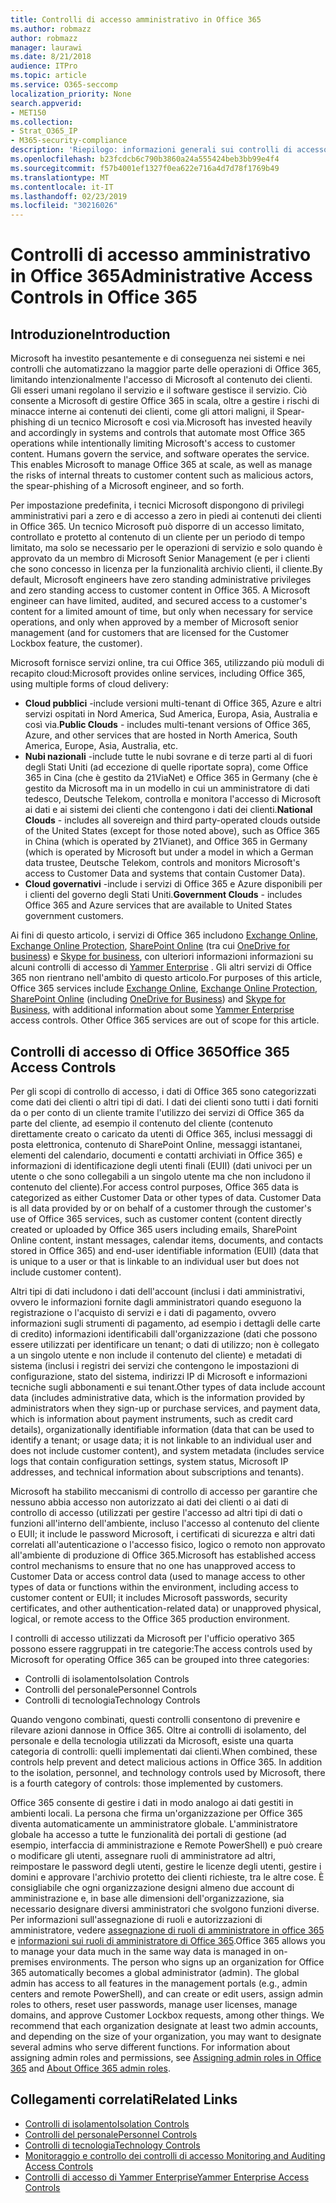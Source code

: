 ```yaml
---
title: Controlli di accesso amministrativo in Office 365
ms.author: robmazz
author: robmazz
manager: laurawi
ms.date: 8/21/2018
audience: ITPro
ms.topic: article
ms.service: O365-seccomp
localization_priority: None
search.appverid:
- MET150
ms.collection:
- Strat_O365_IP
- M365-security-compliance
description: 'Riepilogo: informazioni generali sui controlli di accesso amministrativo e sulla categorizzazione dei dati di Office 365.'
ms.openlocfilehash: b23fcdcb6c790b3860a24a555424beb3bb99e4f4
ms.sourcegitcommit: f57b4001ef1327f0ea622e716a4d7d78f1769b49
ms.translationtype: MT
ms.contentlocale: it-IT
ms.lasthandoff: 02/23/2019
ms.locfileid: "30216026"
---
```

# <a name="administrative-access-controls-in-office-365"></a><span data-ttu-id="31bc3-103">Controlli di accesso amministrativo in Office 365</span><span class="sxs-lookup"><span data-stu-id="31bc3-103">Administrative Access Controls in Office 365</span></span> 

## <a name="introduction"></a><span data-ttu-id="31bc3-104">Introduzione</span><span class="sxs-lookup"><span data-stu-id="31bc3-104">Introduction</span></span>
<span data-ttu-id="31bc3-p101">Microsoft ha investito pesantemente e di conseguenza nei sistemi e nei controlli che automatizzano la maggior parte delle operazioni di Office 365, limitando intenzionalmente l'accesso di Microsoft al contenuto dei clienti. Gli esseri umani regolano il servizio e il software gestisce il servizio. Ciò consente a Microsoft di gestire Office 365 in scala, oltre a gestire i rischi di minacce interne ai contenuti dei clienti, come gli attori maligni, il Spear-phishing di un tecnico Microsoft e così via.</span><span class="sxs-lookup"><span data-stu-id="31bc3-p101">Microsoft has invested heavily and accordingly in systems and controls that automate most Office 365 operations while intentionally limiting Microsoft's access to customer content. Humans govern the service, and software operates the service. This enables Microsoft to manage Office 365 at scale, as well as manage the risks of internal threats to customer content such as malicious actors, the spear-phishing of a Microsoft engineer, and so forth.</span></span>

<span data-ttu-id="31bc3-p102">Per impostazione predefinita, i tecnici Microsoft dispongono di privilegi amministrativi pari a zero e di accesso a zero in piedi ai contenuti dei clienti in Office 365. Un tecnico Microsoft può disporre di un accesso limitato, controllato e protetto al contenuto di un cliente per un periodo di tempo limitato, ma solo se necessario per le operazioni di servizio e solo quando è approvato da un membro di Microsoft Senior Management (e per i clienti che sono concesso in licenza per la funzionalità archivio clienti, il cliente.</span><span class="sxs-lookup"><span data-stu-id="31bc3-p102">By default, Microsoft engineers have zero standing administrative privileges and zero standing access to customer content in Office 365. A Microsoft engineer can have limited, audited, and secured access to a customer's content for a limited amount of time, but only when necessary for service operations, and only when approved by a member of Microsoft senior management (and for customers that are licensed for the Customer Lockbox feature, the customer).</span></span>

<span data-ttu-id="31bc3-110">Microsoft fornisce servizi online, tra cui Office 365, utilizzando più moduli di recapito cloud:</span><span class="sxs-lookup"><span data-stu-id="31bc3-110">Microsoft provides online services, including Office 365, using multiple forms of cloud delivery:</span></span>

- <span data-ttu-id="31bc3-111">**Cloud pubblici** -include versioni multi-tenant di Office 365, Azure e altri servizi ospitati in Nord America, Sud America, Europa, Asia, Australia e così via.</span><span class="sxs-lookup"><span data-stu-id="31bc3-111">**Public Clouds** - includes multi-tenant versions of Office 365, Azure, and other services that are hosted in North America, South America, Europe, Asia, Australia, etc.</span></span>
- <span data-ttu-id="31bc3-112">**Nubi nazionali** -include tutte le nubi sovrane e di terze parti al di fuori degli Stati Uniti (ad eccezione di quelle riportate sopra), come Office 365 in Cina (che è gestito da 21ViaNet) e Office 365 in Germany (che è gestito da Microsoft ma in un modello in cui un amministratore di dati tedesco, Deutsche Telekom, controlla e monitora l'accesso di Microsoft ai dati e ai sistemi dei clienti che contengono i dati dei clienti.</span><span class="sxs-lookup"><span data-stu-id="31bc3-112">**National Clouds** - includes all sovereign and third party-operated clouds outside of the United States (except for those noted above), such as Office 365 in China (which is operated by 21Vianet), and Office 365 in Germany (which is operated by Microsoft but under a model in which a German data trustee, Deutsche Telekom, controls and monitors Microsoft's access to Customer Data and systems that contain Customer Data).</span></span>
- <span data-ttu-id="31bc3-113">**Cloud governativi** -include i servizi di Office 365 e Azure disponibili per i clienti del governo degli Stati Uniti.</span><span class="sxs-lookup"><span data-stu-id="31bc3-113">**Government Clouds** - includes Office 365 and Azure services that are available to United States government customers.</span></span>

<span data-ttu-id="31bc3-p103">Ai fini di questo articolo, i servizi di Office 365 includono [Exchange Online](https://docs.microsoft.com/Exchange/exchange-online), [Exchange Online Protection](https://docs.microsoft.com/Office365/SecurityCompliance/eop/exchange-online-protection-overview), [SharePoint Online](https://docs.microsoft.com/sharepoint/sharepoint-online) (tra cui [OneDrive for business](https://docs.microsoft.com/OneDrive/onedrive)) e [Skype for business](https://docs.microsoft.com/SkypeForBusiness/skype-for-business-online), con ulteriori informazioni informazioni su alcuni controlli di accesso di [Yammer Enterprise](https://support.office.com/article/yammer-–-admin-help-e1464355-1f97-49ac-b2aa-dd320b179dbe?ui=en-US&rs=en-US&ad=US) . Gli altri servizi di Office 365 non rientrano nell'ambito di questo articolo.</span><span class="sxs-lookup"><span data-stu-id="31bc3-p103">For purposes of this article, Office 365 services include [Exchange Online](https://docs.microsoft.com/Exchange/exchange-online), [Exchange Online Protection](https://docs.microsoft.com/Office365/SecurityCompliance/eop/exchange-online-protection-overview), [SharePoint Online](https://docs.microsoft.com/sharepoint/sharepoint-online) (including [OneDrive for Business](https://docs.microsoft.com/OneDrive/onedrive)) and [Skype for Business](https://docs.microsoft.com/SkypeForBusiness/skype-for-business-online), with additional information about some [Yammer Enterprise](https://support.office.com/article/yammer-–-admin-help-e1464355-1f97-49ac-b2aa-dd320b179dbe?ui=en-US&rs=en-US&ad=US) access controls. Other Office 365 services are out of scope for this article.</span></span>

## <a name="office-365-access-controls"></a><span data-ttu-id="31bc3-116">Controlli di accesso di Office 365</span><span class="sxs-lookup"><span data-stu-id="31bc3-116">Office 365 Access Controls</span></span>
<span data-ttu-id="31bc3-p104">Per gli scopi di controllo di accesso, i dati di Office 365 sono categorizzati come dati dei clienti o altri tipi di dati. I dati dei clienti sono tutti i dati forniti da o per conto di un cliente tramite l'utilizzo dei servizi di Office 365 da parte del cliente, ad esempio il contenuto del cliente (contenuto direttamente creato o caricato da utenti di Office 365, inclusi messaggi di posta elettronica, contenuto di SharePoint Online, messaggi istantanei, elementi del calendario, documenti e contatti archiviati in Office 365) e informazioni di identificazione degli utenti finali (EUII) (dati univoci per un utente o che sono collegabili a un singolo utente ma che non includono il contenuto del cliente).</span><span class="sxs-lookup"><span data-stu-id="31bc3-p104">For access control purposes, Office 365 data is categorized as either Customer Data or other types of data. Customer Data is all data provided by or on behalf of a customer through the customer's use of Office 365 services, such as customer content (content directly created or uploaded by Office 365 users including emails, SharePoint Online content, instant messages, calendar items, documents, and contacts stored in Office 365) and end-user identifiable information (EUII) (data that is unique to a user or that is linkable to an individual user but does not include customer content).</span></span> 

<span data-ttu-id="31bc3-119">Altri tipi di dati includono i dati dell'account (inclusi i dati amministrativi, ovvero le informazioni fornite dagli amministratori quando eseguono la registrazione o l'acquisto di servizi e i dati di pagamento, ovvero informazioni sugli strumenti di pagamento, ad esempio i dettagli delle carte di credito) informazioni identificabili dall'organizzazione (dati che possono essere utilizzati per identificare un tenant; o dati di utilizzo; non è collegato a un singolo utente e non include il contenuto del cliente) e metadati di sistema (inclusi i registri dei servizi che contengono le impostazioni di configurazione, stato del sistema, indirizzi IP di Microsoft e informazioni tecniche sugli abbonamenti e sui tenant.</span><span class="sxs-lookup"><span data-stu-id="31bc3-119">Other types of data include account data (includes administrative data, which is the information provided by administrators when they sign-up or purchase services, and payment data, which is information about payment instruments, such as credit card details), organizationally identifiable information (data that can be used to identify a tenant; or usage data; it is not linkable to an individual user and does not include customer content), and system metadata (includes service logs that contain configuration settings, system status, Microsoft IP addresses, and technical information about subscriptions and tenants).</span></span>

<span data-ttu-id="31bc3-120">Microsoft ha stabilito meccanismi di controllo di accesso per garantire che nessuno abbia accesso non autorizzato ai dati dei clienti o ai dati di controllo di accesso (utilizzati per gestire l'accesso ad altri tipi di dati o funzioni all'interno dell'ambiente, incluso l'accesso al contenuto del cliente o EUII; it include le password Microsoft, i certificati di sicurezza e altri dati correlati all'autenticazione o l'accesso fisico, logico o remoto non approvato all'ambiente di produzione di Office 365.</span><span class="sxs-lookup"><span data-stu-id="31bc3-120">Microsoft has established access control mechanisms to ensure that no one has unapproved access to Customer Data or access control data (used to manage access to other types of data or functions within the environment, including access to customer content or EUII; it includes Microsoft passwords, security certificates, and other authentication-related data) or unapproved physical, logical, or remote access to the Office 365 production environment.</span></span>

<span data-ttu-id="31bc3-121">I controlli di accesso utilizzati da Microsoft per l'ufficio operativo 365 possono essere raggruppati in tre categorie:</span><span class="sxs-lookup"><span data-stu-id="31bc3-121">The access controls used by Microsoft for operating Office 365 can be grouped into three categories:</span></span>
- <span data-ttu-id="31bc3-122">Controlli di isolamento</span><span class="sxs-lookup"><span data-stu-id="31bc3-122">Isolation Controls</span></span>
- <span data-ttu-id="31bc3-123">Controlli del personale</span><span class="sxs-lookup"><span data-stu-id="31bc3-123">Personnel Controls</span></span>
- <span data-ttu-id="31bc3-124">Controlli di tecnologia</span><span class="sxs-lookup"><span data-stu-id="31bc3-124">Technology Controls</span></span>

<span data-ttu-id="31bc3-p105">Quando vengono combinati, questi controlli consentono di prevenire e rilevare azioni dannose in Office 365. Oltre ai controlli di isolamento, del personale e della tecnologia utilizzati da Microsoft, esiste una quarta categoria di controlli: quelli implementati dai clienti.</span><span class="sxs-lookup"><span data-stu-id="31bc3-p105">When combined, these controls help prevent and detect malicious actions in Office 365. In addition to the isolation, personnel, and technology controls used by Microsoft, there is a fourth category of controls: those implemented by customers.</span></span>

<span data-ttu-id="31bc3-p106">Office 365 consente di gestire i dati in modo analogo ai dati gestiti in ambienti locali. La persona che firma un'organizzazione per Office 365 diventa automaticamente un amministratore globale. L'amministratore globale ha accesso a tutte le funzionalità dei portali di gestione (ad esempio, interfaccia di amministrazione e Remote PowerShell) e può creare o modificare gli utenti, assegnare ruoli di amministratore ad altri, reimpostare le password degli utenti, gestire le licenze degli utenti, gestire i domini e approvare l'archivio protetto dei clienti richieste, tra le altre cose. È consigliabile che ogni organizzazione designi almeno due account di amministrazione e, in base alle dimensioni dell'organizzazione, sia necessario designare diversi amministratori che svolgono funzioni diverse. Per informazioni sull'assegnazione di ruoli e autorizzazioni di amministratore, vedere [assegnazione di ruoli di amministratore in office 365](https://support.office.com/article/Assigning-admin-roles-in-Office-365-eac4d046-1afd-4f1a-85fc-8219c79e1504) e [informazioni sui ruoli di amministratore di Office 365](https://support.office.com/article/Permissions-in-Office-365-DA585EEA-F576-4F55-A1E0-87090B6AAA9D).</span><span class="sxs-lookup"><span data-stu-id="31bc3-p106">Office 365 allows you to manage your data much in the same way data is managed in on-premises environments. The person who signs up an organization for Office 365 automatically becomes a global administrator (admin). The global admin has access to all features in the management portals (e.g., admin centers and remote PowerShell), and can create or edit users, assign admin roles to others, reset user passwords, manage user licenses, manage domains, and approve Customer Lockbox requests, among other things. We recommend that each organization designate at least two admin accounts, and depending on the size of your organization, you may want to designate several admins who serve different functions. For information about assigning admin roles and permissions, see [Assigning admin roles in Office 365](https://support.office.com/article/Assigning-admin-roles-in-Office-365-eac4d046-1afd-4f1a-85fc-8219c79e1504) and [About Office 365 admin roles](https://support.office.com/article/Permissions-in-Office-365-DA585EEA-F576-4F55-A1E0-87090B6AAA9D).</span></span>


## <a name="related-links"></a><span data-ttu-id="31bc3-132">Collegamenti correlati</span><span class="sxs-lookup"><span data-stu-id="31bc3-132">Related Links</span></span>

- [<span data-ttu-id="31bc3-133">Controlli di isolamento</span><span class="sxs-lookup"><span data-stu-id="31bc3-133">Isolation Controls</span></span>](office-365-isolation-controls.md)
- [<span data-ttu-id="31bc3-134">Controlli del personale</span><span class="sxs-lookup"><span data-stu-id="31bc3-134">Personnel Controls</span></span>](office-365-personnel-controls.md)
- [<span data-ttu-id="31bc3-135">Controlli di tecnologia</span><span class="sxs-lookup"><span data-stu-id="31bc3-135">Technology Controls</span></span>](office-365-technology-controls.md)
- [<span data-ttu-id="31bc3-136">Monitoraggio e controllo dei controlli di accesso </span><span class="sxs-lookup"><span data-stu-id="31bc3-136">Monitoring and Auditing Access Controls</span></span>](office-365-monitoring-and-auditing-access-controls.md)
- [<span data-ttu-id="31bc3-137">Controlli di accesso di Yammer Enterprise</span><span class="sxs-lookup"><span data-stu-id="31bc3-137">Yammer Enterprise Access Controls</span></span>](office-365-yammer-enterprise-access-controls.md)
